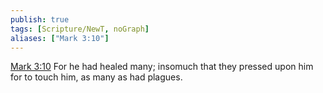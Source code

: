 ```yaml
---
publish: true
tags: [Scripture/NewT, noGraph]
aliases: ["Mark 3:10"]
---
```

[Mark 3:10](https://churchofjesuschrist.org/study/scriptures/nt/mark/3?lang=eng&id=p10#p10) For he had healed many; insomuch that they pressed upon him for to touch him, as many as had plagues.

